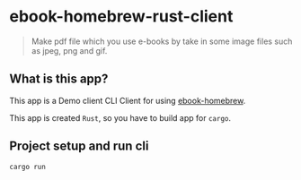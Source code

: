 # ebook-homebrew-rust-client

> Make pdf file which you use e-books by take in some image files such as jpeg, png and gif.

## What is this app?

This app is a Demo client CLI Client for using [ebook-homebrew](https://github.com/tubone24/ebook_homebrew).

This app is created `Rust`, so you have to build app for `cargo`.

## Project setup and run cli

```
cargo run
```

